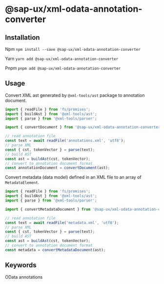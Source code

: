 # @sap-ux/xml-odata-annotation-converter 

## Installation
Npm
`npm install --save @sap-ux/xml-odata-annotation-converter`

Yarn
`yarn add @sap-ux/xml-odata-annotation-converter `

Pnpm
`pnpm add @sap-ux/xml-odata-annotation-converter `

## Usage

Convert XML ast generated by `@xml-tools/ast` package to annotation document.

```Typescript
import { readFile } from 'fs/promises';
import { buildAst } from '@xml-tools/ast';
import { parse } from '@xml-tools/parser';

import { convertDocument } from '@sap-ux/xml-odata-annotation-converter';

// read annotation file
const text = await readFile('annotations.xml', 'utf8');
// parse XML
const { cst, tokenVector } = parse(text);
// build AST
const ast = buildAst(cst, tokenVector);
// convert to annotation document format
const annotationDocument = convertDocument(ast);
```


Convert metadata (data model) defined in an XML file to an array of `MetadataElement`.

```Typescript
import { readFile } from 'fs/promises';
import { buildAst } from '@xml-tools/ast';
import { parse } from '@xml-tools/parser';

import { convertMetadataDocument } from '@sap-ux/xml-odata-annotation-converter';

// read annotation file
const text = await readFile('metadata.xml', 'utf8');
// parse XML
const { cst, tokenVector } = parse(text);
// build AST
const ast = buildAst(cst, tokenVector);
// convert to annotation document format
const metadata = convertMetadataDocument(ast);
```

## Keywords
OData annotations
